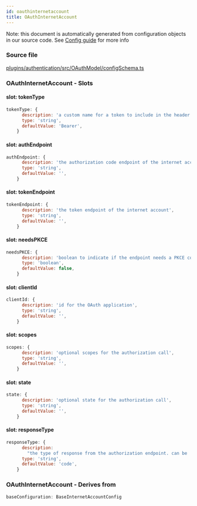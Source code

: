 ```yaml
---
id: oauthinternetaccount
title: OAuthInternetAccount
---
```


Note: this document is automatically generated from configuration objects in our
source code. See [Config guide](/docs/config_guide) for more info

### Source file

[plugins/authentication/src/OAuthModel/configSchema.ts](https://github.com/GMOD/jbrowse-components/blob/main/plugins/authentication/src/OAuthModel/configSchema.ts)

### OAuthInternetAccount - Slots

#### slot: tokenType

```js
tokenType: {
      description: 'a custom name for a token to include in the header',
      type: 'string',
      defaultValue: 'Bearer',
    }
```

#### slot: authEndpoint

```js
authEndpoint: {
      description: 'the authorization code endpoint of the internet account',
      type: 'string',
      defaultValue: '',
    }
```

#### slot: tokenEndpoint

```js
tokenEndpoint: {
      description: 'the token endpoint of the internet account',
      type: 'string',
      defaultValue: '',
    }
```

#### slot: needsPKCE

```js
needsPKCE: {
      description: 'boolean to indicate if the endpoint needs a PKCE code',
      type: 'boolean',
      defaultValue: false,
    }
```

#### slot: clientId

```js
clientId: {
      description: 'id for the OAuth application',
      type: 'string',
      defaultValue: '',
    }
```

#### slot: scopes

```js
scopes: {
      description: 'optional scopes for the authorization call',
      type: 'string',
      defaultValue: '',
    }
```

#### slot: state

```js
state: {
      description: 'optional state for the authorization call',
      type: 'string',
      defaultValue: '',
    }
```

#### slot: responseType

```js
responseType: {
      description:
        "the type of response from the authorization endpoint. can be 'token' or 'code'",
      type: 'string',
      defaultValue: 'code',
    }
```

### OAuthInternetAccount - Derives from

```js
baseConfiguration: BaseInternetAccountConfig
```
